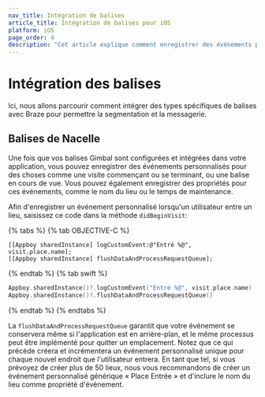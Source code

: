 ```yaml
---
nav_title: Intégration de balises
article_title: Intégration de balises pour iOS
platform: iOS
page_order: 4
description: "Cet article explique comment enregistrer des événements personnalisés en utilisant les balises Gimbal pour iOS."
---
```


# Intégration des balises

Ici, nous allons parcourir comment intégrer des types spécifiques de balises avec Braze pour permettre la segmentation et la messagerie.

## Balises de Nacelle

Une fois que vos balises Gimbal sont configurées et intégrées dans votre application, vous pouvez enregistrer des événements personnalisés pour des choses comme une visite commençant ou se terminant, ou une balise en cours de vue. Vous pouvez également enregistrer des propriétés pour ces événements, comme le nom du lieu ou le temps de maintenance.

Afin d'enregistrer un événement personnalisé lorsqu'un utilisateur entre un lieu, saisissez ce code dans la méthode `didBeginVisit`:

{% tabs %}
{% tab OBJECTIVE-C %}

```objc
[[Appboy sharedInstance] logCustomEvent:@"Entré %@", visit.place.name];
[[Appboy sharedInstance] flushDataAndProcessRequestQueue];
```

{% endtab %}
{% tab swift %}

```swift
Appboy.sharedInstance()?.logCustomEvent("Entré %@", visit.place.name)
Appboy.sharedInstance()?.flushDataAndProcessRequestQueue()
```

{% endtab %}
{% endtabs %}

La `flushDataAndProcessRequestQueue` garantit que votre événement se conservera même si l'application est en arrière-plan, et le même processus peut être implémenté pour quitter un emplacement. Notez que ce qui précède créera et incrémentera un événement personnalisé unique pour chaque nouvel endroit que l'utilisateur entrera. En tant que tel, si vous prévoyez de créer plus de 50 lieux, nous vous recommandons de créer un événement personnalisé générique « Place Entrée » et d'inclure le nom du lieu comme propriété d'événement.
